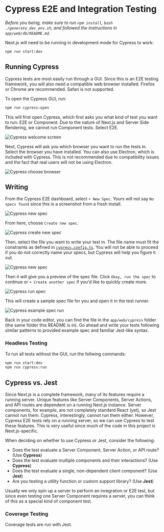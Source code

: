 # Cypress E2E and Integration Testing

_Before you being, make sure to run `npm install`, `bash ./generate_dev_env.sh`, and followed the instructions in `app/web/db/README.md`._

Next.js will need to be running in development mode for Cypress to work:

```bash
npm run start:dev
```

## Running Cypress

Cypress tests are most easily run through a GUI. Since this is an E2E testing framework, you will also need a compatible web browser installed. Firefox or Chrome are recommended. Safari is not supported.

To open the Cypress GUI, run:

```bash
npm run cypress:open
```

This will first open Cypress, which first asks you what kind of test you want to run: E2E or Component. Due to the nature of Next.js and Server Side Rendering, we cannot run Component tests. Select E2E.

![Cypress welcome screen](../conf/img/cypress/open_cypress.png)

Next, Cypress will ask you which browser you want to run the tests in. Select the browser you have installed. You can also use Electron, which is included with Cypress. This is not recommended due to compatibility issues and the fact that real users will not be using Electron.

![Cypress choose browser](../conf/img/cypress/choose_browser.png)

## Writing

From the Cypress E2E dashboard, select `+ New Spec`. Yours will not say `No specs found` since this is a screenshot from a fresh install.

![Cypress new spec](../conf/img/cypress/new_spec.png)

From here, choose `Create new spec`.

![Cypress create new spec](../conf/img/cypress/create_new_spec.png)

Then, select the file you want to write your test in. The file name must fit the constraints as defined in [`cypress.config.ts`](../cypress.config.ts). You will not be able to proceed if you do not correctly name your specs, but Cypress will help you figure it out.

![Cypress new spec](../conf/img/cypress/spec_name.png)

Then it will give you a preview of the spec file. Click `Okay, run the spec` to continue or `+ Create another spec` if you'd like to quickly create more.

![Cypress run spec](../conf/img/cypress/run_spec.png)

This will create a sample spec file for you and open it in the test runner.

![Cypress example spec run](../conf/img/cypress/example_spec_run.png)

Back in your code editor, you can find the file in the `app/web/cypress` folder (the same folder this README is in). Go ahead and write your tests following similar patterns to provided example spec and familiar Jest-like syntax.

### Headless Testing

To run all tests without the GUI, run the follwing commands:

```bash
npm run start:dev
npm run cypress:run
```

## Cypress vs. Jest

Since Next.js is a complete framework, many of its features require a running server. Unique features like Server Components, Server Actions, and API routes are dependent on a running Next.js instance. Server components, for example, are not completely standard React (yet), so Jest cannot run them. Cypress, interestingly, cannot run them either. However, Cypress E2E tests rely on a running server, so we can use Cypress to test these features. This is very useful since much of the code in this project is Next.js-specific.

When deciding on whether to use Cypress or Jest, consider the following:

-   Does the test evaluate a Server Component, Server Action, or API route? (Use **Cypress**)
-   Does the test evaluate multiple components and their interactions? (Use **Cypress**)
-   Does the test evaluate a single, non-dependent client component? (Use **Jest**)
-   Are you testing a utility function or custom support library? (Use **Jest**)

Usually we only spin up a server to perform an inregration or E2E test, but since even testing one Server Component requires a server, you can think of this as a special kind of component test.

### Coverage Testing

Coverage tests are run with Jest.
